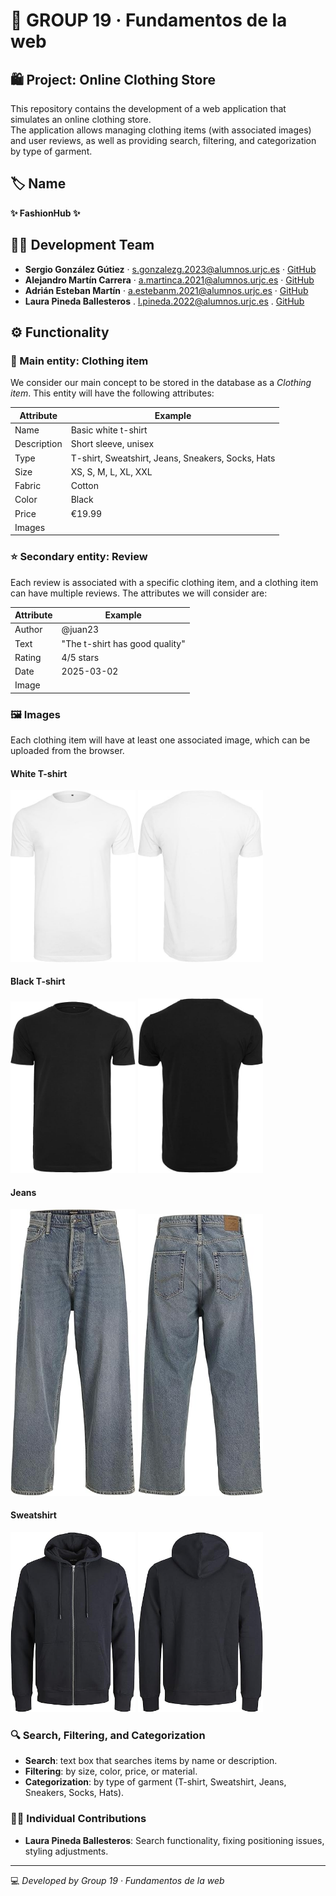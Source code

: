 # 👕 GROUP 19 · Fundamentos de la web  
## 🛍️ Project: Online Clothing Store  

This repository contains the development of a web application that simulates an online clothing store.  
The application allows managing clothing items (with associated images) and user reviews, as well as providing search, filtering, and categorization by type of garment.



## 🏷️ Name  
**✨ FashionHub ✨**


## 👨‍💻 Development Team  
- **Sergio González Gútiez** · s.gonzalezg.2023@alumnos.urjc.es · [GitHub](https://github.com/sergiomadrz)  
- **Alejandro Martín Carrera** · a.martinca.2021@alumnos.urjc.es · [GitHub](https://github.com/alejandromartincarrera)  
- **Adrián Esteban Martín** · a.estebanm.2021@alumnos.urjc.es · [GitHub](https://github.com/aadri-2003)
- **Laura Pineda Ballesteros** . l.pineda.2022@alumnos.urjc.es . [GitHub](https://github.com/lauraxpb)



## ⚙️ Functionality  

### 👕 Main entity: **Clothing item**  
We consider our main concept to be stored in the database as a *Clothing item*. This entity will have the following attributes:

| Attribute   | Example                        |
|------------|--------------------------------|
| Name       | Basic white t-shirt            |
| Description| Short sleeve, unisex           |
| Type       | T-shirt, Sweatshirt, Jeans, Sneakers, Socks, Hats     |
| Size       | XS, S, M, L, XL, XXL           |
| Fabric     | Cotton                         |
| Color      | Black                          |
| Price      | €19.99                         |
| Images     |                                |



### ⭐ Secondary entity: **Review**  
Each review is associated with a specific clothing item, and a clothing item can have multiple reviews. The attributes we will consider are:  

| Attribute | Example                             |
|-----------|-------------------------------------|
| Author    | @juan23                             |
| Text      | "The t-shirt has good quality"      |
| Rating    | 4/5 stars                           |
| Date      | 2025-03-02                          |
| Image     |                                     |



### 🖼️ Images  
Each clothing item will have at least one associated image, which can be uploaded from the browser.  

####  White T-shirt

<img src="images/camiseta1_1.jpg" width="200px" />
<img src="images/camiseta1_2.jpg" width="200px" />

####  Black T-shirt

<img src="images/camiseta2_1.jpg" width="200px" />
<img src="images/camiseta2_2.jpg" width="200px" />

####  Jeans

<img src="images/vaquero1_1.jpg" width="200px" />
<img src="images/vaquero1_2.jpg" width="200px" />

####  Sweatshirt

<img src="images/sudadera1_1.jpg" width="200px" />
<img src="images/sudadera1_2.jpg" width="200px" />



### 🔍 Search, Filtering, and Categorization  
- **Search**: text box that searches items by name or description.  
- **Filtering**: by size, color, price, or material.  
- **Categorization**: by type of garment (T-shirt, Sweatshirt, Jeans, Sneakers, Socks, Hats).  



### 👩‍🎨 Individual Contributions  
- **Laura Pineda Ballesteros**: Search functionality, fixing positioning issues, styling adjustments.

----

💻 *Developed by Group 19 · Fundamentos de la web*
